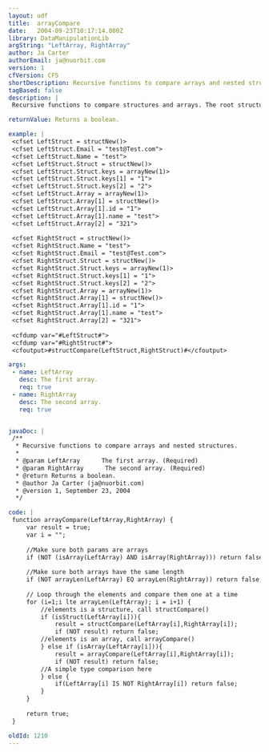 ```yaml
---
layout: udf
title:  arrayCompare
date:   2004-09-23T10:17:14.000Z
library: DataManipulationLib
argString: "LeftArray, RightArray"
author: Ja Carter
authorEmail: ja@nuorbit.com
version: 1
cfVersion: CF5
shortDescription: Recursive functions to compare arrays and nested structures.
tagBased: false
description: |
 Recursive functions to compare structures and arrays. The root structure or array may contain nested structures and arrays.

returnValue: Returns a boolean.

example: |
 <cfset LeftStruct = structNew()>
 <cfset LeftStruct.Email = "test@Test.com">
 <cfset LeftStruct.Name = "test">
 <cfset LeftStruct.Struct = structNew()>
 <cfset LeftStruct.Struct.keys = arrayNew(1)>
 <cfset LeftStruct.Struct.keys[1] = "1">
 <cfset LeftStruct.Struct.keys[2] = "2">
 <cfset LeftStruct.Array = arrayNew(1)>
 <cfset LeftStruct.Array[1] = structNew()>
 <cfset LeftStruct.Array[1].id = "1">
 <cfset LeftStruct.Array[1].name = "test">
 <cfset LeftStruct.Array[2] = "321">
 
 <cfset RightStruct = structNew()>
 <cfset RightStruct.Name = "test">
 <cfset RightStruct.Email = "test@Test.com">
 <cfset RightStruct.Struct = structNew()>
 <cfset RightStruct.Struct.keys = arrayNew(1)>
 <cfset RightStruct.Struct.keys[1] = "1">
 <cfset RightStruct.Struct.keys[2] = "2">
 <cfset RightStruct.Array = arrayNew(1)>
 <cfset RightStruct.Array[1] = structNew()>
 <cfset RightStruct.Array[1].id = "1">
 <cfset RightStruct.Array[1].name = "test">
 <cfset RightStruct.Array[2] = "321">
 
 <cfdump var="#LeftStruct#">
 <cfdump var="#RightStruct#">
 <cfoutput>#structCompare(LeftStruct,RightStruct)#</cfoutput>

args:
 - name: LeftArray
   desc: The first array.
   req: true
 - name: RightArray
   desc: The second array.
   req: true


javaDoc: |
 /**
  * Recursive functions to compare arrays and nested structures.
  * 
  * @param LeftArray      The first array. (Required)
  * @param RightArray      The second array. (Required)
  * @return Returns a boolean. 
  * @author Ja Carter (ja@nuorbit.com) 
  * @version 1, September 23, 2004 
  */

code: |
 function arrayCompare(LeftArray,RightArray) {
     var result = true;
     var i = "";
     
     //Make sure both params are arrays
     if (NOT (isArray(LeftArray) AND isArray(RightArray))) return false;
     
     //Make sure both arrays have the same length
     if (NOT arrayLen(LeftArray) EQ arrayLen(RightArray)) return false;
     
     // Loop through the elements and compare them one at a time
     for (i=1;i lte arrayLen(LeftArray); i = i+1) {
         //elements is a structure, call structCompare()
         if (isStruct(LeftArray[i])){
             result = structCompare(LeftArray[i],RightArray[i]);
             if (NOT result) return false;
         //elements is an array, call arrayCompare()
         } else if (isArray(LeftArray[i])){
             result = arrayCompare(LeftArray[i],RightArray[i]);
             if (NOT result) return false;
         //A simple type comparison here
         } else {
             if(LeftArray[i] IS NOT RightArray[i]) return false;
         }
     }
     
     return true;
 }

oldId: 1210
---
```


